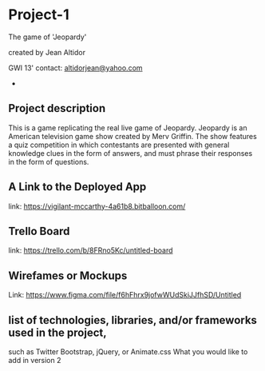 # Project-1

The game of 'Jeopardy'

created by Jean Altidor

GWI 13'
contact: altidorjean@yahoo.com

-


Project description
-
This is a game replicating the real live game of Jeopardy. Jeopardy is an American television game show created by Merv Griffin. The show features a quiz competition in which contestants are presented with general knowledge clues in the form of answers, and must phrase their responses in the form of questions. 

A Link to the Deployed App
-
link: https://vigilant-mccarthy-4a61b8.bitballoon.com/


Trello Board
-
link: https://trello.com/b/8FRno5Kc/untitled-board

Wirefames or Mockups 
-

Link: https://www.figma.com/file/f6hFhrx9jofwWUdSkiJJfhSD/Untitled

list of technologies, libraries, and/or frameworks used in the project,
-
 such as Twitter Bootstrap, jQuery, or Animate.css
What you would like to add in version 2
